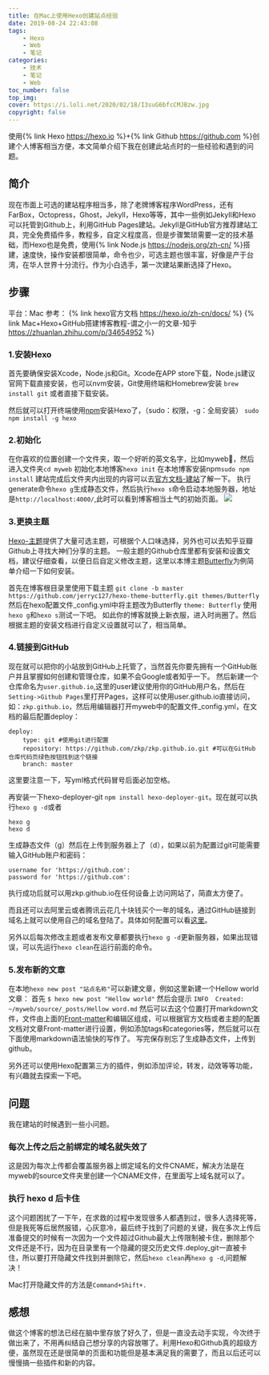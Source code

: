```yaml
---
title: 在Mac上使用Hexo创建站点经验
date: 2019-08-24 22:43:08
tags:
    - Hexo
    - Web
    - 笔记
categories:
    - 技术
    - 笔记
    - Web
toc_number: false
top_img: 
cover: https://i.loli.net/2020/02/18/I3suG6bfcCMJBzw.jpg
copyright: false
---
```


使用{% link Hexo https://hexo.io %}+{% link Github https://github.com %}创建个人博客相当方便，本文简单介绍下我在创建此站点时的一些经验和遇到的问题。

## 简介

现在市面上可选的建站程序相当多，除了老牌博客程序WordPress，还有FarBox，Octopress，Ghost，Jekyll，Hexo等等，其中一些例如Jekyll和Hexo可以托管到Github上，利用GitHub Pages建站。Jekyll是GitHub官方推荐建站工具，完全免费插件多，教程多，自定义程度高，但是步骤繁琐需要一定的技术基础，而Hexo也是免费，使用{% link Node.js https://nodejs.org/zh-cn/ %}搭建，速度快，操作安装都很简单，命令也少，可选主题也很丰富，好像是产于台湾，在华人世界十分流行。作为小白选手，第一次建站果断选择了Hexo。

## 步骤

平台：Mac
参考：
    {% link hexo官方文档 https://hexo.io/zh-cn/docs/ %} 
    {% link Mac+Hexo+GitHub搭建博客教程-谓之小一的文章-知乎 https://zhuanlan.zhihu.com/p/34654952 %}

### 1.安装Hexo

首先要确保安装Xcode，Node.js和Git。Xcode在APP store下载，Node.js建议官网下载直接安装，也可以nvm安装，Git使用终端和Homebrew安装 `brew install git` 或者直接下载安装。

然后就可以打开终端使用[npm](https://www.npmjs.com/)安装Hexo了，（sudo：权限，-g：全局安装）
`sudo npm install -g hexo`

### 2.初始化

在你喜欢的位置创建一个文件夹，取一个好听的英文名字，比如myweb🙂，然后进入文件夹``cd myweb``
初始化本地博客``hexo init``
在本地博客安装npm``sudo npm install``
建站完成后文件夹内出现的内容可以去[官方文档-建站](https://hexo.io/zh-cn/docs/setup/)了解一下。
执行generate命令``hexo g``生成静态文件，然后执行``hexo s``命令启动本地服务器，地址是``http://localhost:4000/``,此时可以看到博客相当土气的初始页面。
![ ](https://pic3.zhimg.com/v2-dcb8d3dcc5d2b9b39c1b8d1149ccfd6e_b.jpg)

### 3.更换主题

[Hexo-主题](https://hexo.io/themes/)提供了大量可选主题，可根据个人口味选择，另外也可以去知乎豆瓣Github上寻找大神们分享的主题。
一般主题的Github仓库里都有安装和设置文档，建议仔细查看，以便日后自定义修改主题，这里以本博主题[Butterfly](https://github.com/jerryc127/hexo-theme-butterfly)为例简单介绍一下如何安装。

首先在博客根目录里使用下载主题
``git clone -b master https://github.com/jerryc127/hexo-theme-butterfly.git themes/Butterfly``
然后在hexo配置文件_config.yml中将主题改为Butterfly
``theme: Butterfly``
使用`hexo g`和`hexo s`测试一下吧。
如此你的博客就换上新衣服，进入时尚圈了。然后根据主题的安装文档进行自定义设置就可以了，相当简单。

### 4.链接到GitHub

现在就可以把你的小站放到GitHub上托管了，当然首先你要先拥有一个GitHub账户并且掌握如何创建和管理仓库，如果不会Google或者知乎一下。
然后新建一个仓库命名为``user.github.io``,这里的user建议使用你的GitHub用户名，然后在`Setting->Github Pages`里打开Pages，这样可以使用user.github.io直接访问，如：``zkp.github.io``，然后用编辑器打开myweb中的配置文件_config.yml，在文档的最后配置deploy：

```code
deploy:
    type: git #使用git进行配置
    repository: https://github.com/zkp/zkp.github.io.git #可以在GitHub仓库代码页绿色按钮找到这个链接
    branch: master
```

这里要注意一下，写yml格式代码冒号后面必加空格。

再安装一下hexo-deployer-git `npm install hexo-deployer-git`。现在就可以执行`hexo g -d`或者

```code
hexo g
hexo d
```

生成静态文件（g）然后在上传到服务器上了（d），如果以前为配置过git可能需要输入GitHub账户和密码：

```code
username for 'https://github.com':
password for 'https://github.com':
```

执行成功后就可以用zkp.github.io在任何设备上访问网站了，简直太方便了。

而且还可以去阿里云或者腾讯云花几十块钱买个一年的域名，通过GitHub链接到域名上就可以使用自己的域名登陆了。具体如何配置可以看[这里](https://juejin.im/post/5a71a4f9518825733a3105ac)。

另外以后每次修改主题或者发布文章都要执行`hexo g -d`更新服务器，如果出现错误，可以先运行`hexo clean`在运行前面的命令。

### 5.发布新的文章

在本地`hexo new post "站点名称"`可以新建文章，例如这里新建一个Hellow world文章：
首先
`$ hexo new post "Hellow world"`
然后会提示
`INFO  Created: ~/myweb/source/_posts/Hellow word.md`
然后可以去这个位置打开markdown文件，文件由上面的[Front-matter](https://hexo.io/zh-cn/docs/front-matter)和编辑区组成，可以根据官方文档或者主题的配置文档对文章Front-matter进行设置，例如添加tags和categories等，然后就可以在下面使用markdown语法愉快的写作了。
写完保存别忘了生成静态文件，上传到github。

另外还可以使用Hexo配置第三方的插件，例如添加评论，转发，动效等等功能，有兴趣就去探索一下吧。

## 问题

我在建站的时候遇到一些小问题。

### 每次上传之后之前绑定的域名就失效了

这是因为每次上传都会覆盖服务器上绑定域名的文件CNAME，解决方法是在myweb的source文件夹里创建一个CNAME文件，在里面写上域名就可以了。

### 执行 hexo d 后卡住

这个问题困扰了一下午，在求救的过程中发现很多人都遇到过，很多人选择死等，但是我死等后居然报错，心灰意冷，最后终于找到了问题的关键，我在多次上传后准备提交的时候有一次因为一个文件超过Github最大上传限制被卡住，删除那个文件还是不行，因为在目录里有一个隐藏的提交历史文件.deploy_git一直被卡住，所以要打开隐藏文件找到并删除它，然后`hexo clean`再`hexo g -d`,问题解决！

Mac打开隐藏文件的方法是`Command+Shift+.`

## 感想

做这个博客的想法已经在脑中里存放了好久了，但是一直没去动手实现，今次终于做出来了，不用再纠结自己想分享的内容放哪了。利用Hexo和Github真的超级方便，虽然现在还是很简单的页面和功能但是基本满足我的需要了，而且以后还可以慢慢搞一些插件和新的内容。
